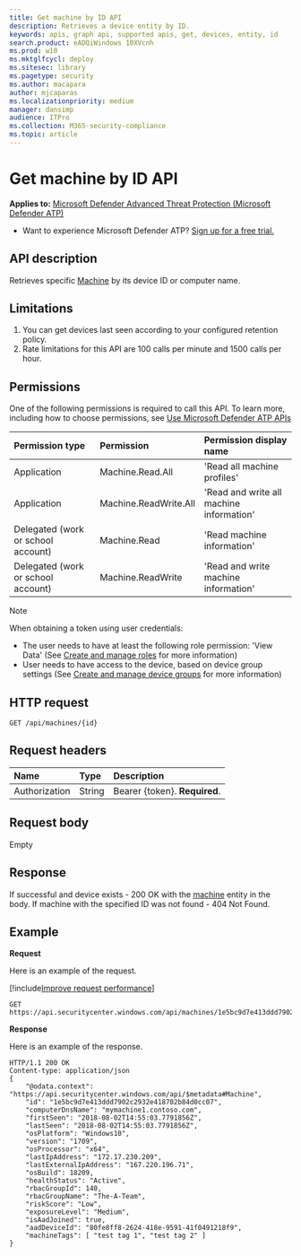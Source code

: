 ```yaml
---
title: Get machine by ID API
description: Retrieves a device entity by ID.
keywords: apis, graph api, supported apis, get, devices, entity, id
search.product: eADQiWindows 10XVcnh
ms.prod: w10
ms.mktglfcycl: deploy
ms.sitesec: library
ms.pagetype: security
ms.author: macapara
author: mjcaparas
ms.localizationpriority: medium
manager: dansimp
audience: ITPro
ms.collection: M365-security-compliance 
ms.topic: article
---
```


# Get machine by ID API

**Applies to:** [Microsoft Defender Advanced Threat Protection (Microsoft Defender ATP)](https://go.microsoft.com/fwlink/p/?linkid=2069559)

- Want to experience Microsoft Defender ATP? [Sign up for a free trial.](https://www.microsoft.com/microsoft-365/windows/microsoft-defender-atp?ocid=docs-wdatp-exposedapis-abovefoldlink) 


## API description
Retrieves specific [Machine](machine.md) by its device ID or computer name.


## Limitations
1. You can get devices last seen according to your configured retention policy.
2. Rate limitations for this API are 100 calls per minute and 1500 calls per hour.


## Permissions
One of the following permissions is required to call this API. To learn more, including how to choose permissions, see [Use Microsoft Defender ATP APIs](apis-intro.md)

Permission type |	Permission	|	Permission display name
:---|:---|:---
Application |	Machine.Read.All |	'Read all machine profiles'
Application |	Machine.ReadWrite.All |	'Read and write all machine information'
Delegated (work or school account) | Machine.Read | 'Read machine information'
Delegated (work or school account) | Machine.ReadWrite | 'Read and write machine information'

>[!Note]
> When obtaining a token using user credentials:
>- The user needs to have at least the following role permission: 'View Data' (See [Create and manage roles](user-roles.md) for more information)
>- User needs to have access to the device, based on device group settings (See [Create and manage device groups](machine-groups.md) for more information)


## HTTP request
```http
GET /api/machines/{id}
```

## Request headers

Name | Type | Description
:---|:---|:---
Authorization | String | Bearer {token}. **Required**.


## Request body
Empty

## Response
If successful and device exists - 200 OK with the [machine](machine.md) entity in the body.
If machine with the specified ID was not found - 404 Not Found.


## Example

**Request**

Here is an example of the request.

[!include[Improve request performance](../../includes/improve-request-performance.md)]

```http
GET https://api.securitycenter.windows.com/api/machines/1e5bc9d7e413ddd7902c2932e418702b84d0cc07
```

**Response**

Here is an example of the response.


```http
HTTP/1.1 200 OK
Content-type: application/json
{
    "@odata.context": "https://api.securitycenter.windows.com/api/$metadata#Machine",
    "id": "1e5bc9d7e413ddd7902c2932e418702b84d0cc07",
	"computerDnsName": "mymachine1.contoso.com",
	"firstSeen": "2018-08-02T14:55:03.7791856Z",
	"lastSeen": "2018-08-02T14:55:03.7791856Z",
	"osPlatform": "Windows10",
	"version": "1709",
	"osProcessor": "x64",
	"lastIpAddress": "172.17.230.209",
	"lastExternalIpAddress": "167.220.196.71",
	"osBuild": 18209,
	"healthStatus": "Active",
	"rbacGroupId": 140,
	"rbacGroupName": "The-A-Team",
	"riskScore": "Low",
	"exposureLevel": "Medium",
	"isAadJoined": true,
	"aadDeviceId": "80fe8ff8-2624-418e-9591-41f0491218f9",
	"machineTags": [ "test tag 1", "test tag 2" ]
}

```
